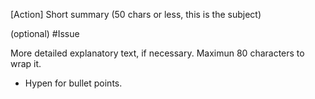 [Action] Short summary (50 chars or less, this is the subject)

(optional) #Issue

More detailed explanatory text, if necessary. Maximun 80 characters to
wrap it.

- Hypen for bullet points.